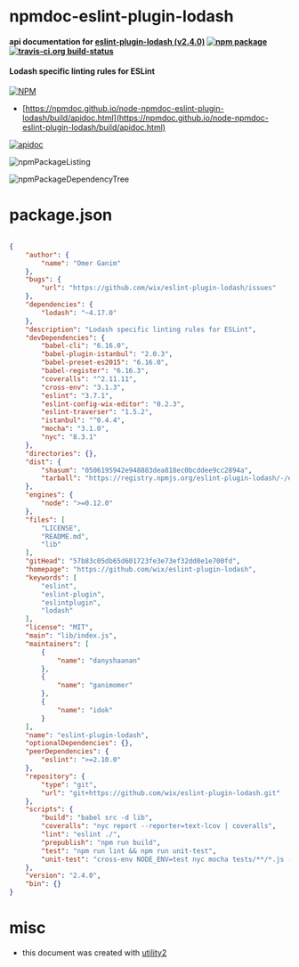# npmdoc-eslint-plugin-lodash

#### api documentation for  [eslint-plugin-lodash (v2.4.0)](https://github.com/wix/eslint-plugin-lodash)  [![npm package](https://img.shields.io/npm/v/npmdoc-eslint-plugin-lodash.svg?style=flat-square)](https://www.npmjs.org/package/npmdoc-eslint-plugin-lodash) [![travis-ci.org build-status](https://api.travis-ci.org/npmdoc/node-npmdoc-eslint-plugin-lodash.svg)](https://travis-ci.org/npmdoc/node-npmdoc-eslint-plugin-lodash)

#### Lodash specific linting rules for ESLint

[![NPM](https://nodei.co/npm/eslint-plugin-lodash.png?downloads=true&downloadRank=true&stars=true)](https://www.npmjs.com/package/eslint-plugin-lodash)

- [https://npmdoc.github.io/node-npmdoc-eslint-plugin-lodash/build/apidoc.html](https://npmdoc.github.io/node-npmdoc-eslint-plugin-lodash/build/apidoc.html)

[![apidoc](https://npmdoc.github.io/node-npmdoc-eslint-plugin-lodash/build/screenCapture.buildCi.browser.%252Ftmp%252Fbuild%252Fapidoc.html.png)](https://npmdoc.github.io/node-npmdoc-eslint-plugin-lodash/build/apidoc.html)

![npmPackageListing](https://npmdoc.github.io/node-npmdoc-eslint-plugin-lodash/build/screenCapture.npmPackageListing.svg)

![npmPackageDependencyTree](https://npmdoc.github.io/node-npmdoc-eslint-plugin-lodash/build/screenCapture.npmPackageDependencyTree.svg)



# package.json

```json

{
    "author": {
        "name": "Omer Ganim"
    },
    "bugs": {
        "url": "https://github.com/wix/eslint-plugin-lodash/issues"
    },
    "dependencies": {
        "lodash": "~4.17.0"
    },
    "description": "Lodash specific linting rules for ESLint",
    "devDependencies": {
        "babel-cli": "6.16.0",
        "babel-plugin-istanbul": "2.0.3",
        "babel-preset-es2015": "6.16.0",
        "babel-register": "6.16.3",
        "coveralls": "^2.11.11",
        "cross-env": "3.1.3",
        "eslint": "3.7.1",
        "eslint-config-wix-editor": "0.2.3",
        "eslint-traverser": "1.5.2",
        "istanbul": "^0.4.4",
        "mocha": "3.1.0",
        "nyc": "8.3.1"
    },
    "directories": {},
    "dist": {
        "shasum": "0506195942e948883dea818ec0bcddee9cc2894a",
        "tarball": "https://registry.npmjs.org/eslint-plugin-lodash/-/eslint-plugin-lodash-2.4.0.tgz"
    },
    "engines": {
        "node": ">=0.12.0"
    },
    "files": [
        "LICENSE",
        "README.md",
        "lib"
    ],
    "gitHead": "57b83c05db65d601723fe3e73ef32dd0e1e700fd",
    "homepage": "https://github.com/wix/eslint-plugin-lodash",
    "keywords": [
        "eslint",
        "eslint-plugin",
        "eslintplugin",
        "lodash"
    ],
    "license": "MIT",
    "main": "lib/index.js",
    "maintainers": [
        {
            "name": "danyshaanan"
        },
        {
            "name": "ganimomer"
        },
        {
            "name": "idok"
        }
    ],
    "name": "eslint-plugin-lodash",
    "optionalDependencies": {},
    "peerDependencies": {
        "eslint": ">=2.10.0"
    },
    "repository": {
        "type": "git",
        "url": "git+https://github.com/wix/eslint-plugin-lodash.git"
    },
    "scripts": {
        "build": "babel src -d lib",
        "coveralls": "nyc report --reporter=text-lcov | coveralls",
        "lint": "eslint ./",
        "prepublish": "npm run build",
        "test": "npm run lint && npm run unit-test",
        "unit-test": "cross-env NODE_ENV=test nyc mocha tests/**/*.js --reporter=dot"
    },
    "version": "2.4.0",
    "bin": {}
}
```



# misc
- this document was created with [utility2](https://github.com/kaizhu256/node-utility2)
